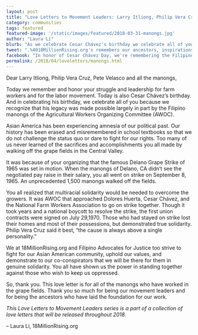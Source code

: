 ```yaml
---
layout: post
title: "Love Letters to Movement Leaders: Larry Itliong, Philip Vera Cruz, Pete Velasco & manongs"
category: communities
tags: featured
featured-image: '/static/images/featured/2018-03-31-manongs.jpg'
author: "Laura Li"
blurb: "As we celebrate Cesar Chávez's birthday we celebrate all of you because we recognize that his legacy was made possible largely in part by the Filipino manongs of the Agricultural Workers Organizing Committee. "
tweet: ".%4018MillionRising.org's remembers our ancestors, inspirations, and movement leaders with a letter to Larry Itliong, Philip Vera Cruz, Pete Velasco & all the manongs %23LoveLetterstoMovementLeaders %23CesarChavezDay"
facebook: "In honor of Cesar Chávez Day, we're remembering the Filipino manongs that helped make his legacy possible."
permalink: /2018/04/loveletters/manongs.html
---
```

Dear Larry Itliong, Philip Vera Cruz, Pete Velasco and all the manongs,

Today we remember and honor your struggle and leadership for farm workers and for the labor movement. Today is also Cesar Chávez’s birthday. And in celebrating his birthday, we celebrate all of you because we recognize that his legacy was made possible largely in part by the Filipino manongs of the Agricultural Workers Organizing Committee (AWOC).

Asian America has been experiencing amnesia of our political past. Our history has been erased and misremembered in school textbooks so that we do not challenge the status quo or dare to fight for our rights. Too many of us never learned of the sacrifices and accomplishments you all made by walking off the grape fields in the Central Valley.

It was because of your organizing that the famous Delano Grape Strike of 1965 was set in motion. When the manongs of Delano, CA didn’t see the negotiated pay raise in their salary, you all went on strike on September 8, 1965. An unprecedented 1,500 manongs walked off the fields.

You all realized that multiracial solidarity would be needed to overcome the growers. It was AWOC that approached Dolores Huerta, Cesar Chávez, and the  National Farm Workers Association to go on strike together. Though it took years and a national boycott to resolve the strike, the first union contracts were signed on July 29,1970. Those who had stayed on strike lost their homes and most of their possessions, but demonstrated true solidarity. Philip Vera Cruz said it best, “the cause is always above a single personality.”

We at 18MillionRising.org and Filipino Advocates for Justice too strive to fight for our Asian American community, uphold our values, and demonstrate to our co-conspirators that we will be there for them in genuine solidarity. You all have shown us the power in standing together against those who wish to keep us oppressed.

So, thank you. This love letter is for all of the manongs who have worked in the grape fields. Thank you so much for being our movement leaders and for being the ancestors who have laid the foundation for our work.

_This Love Letters to Movement Leaders series is a part of a collection of love letters that will be released throughout 2018._

– Laura Li, 18MillionRising.org
